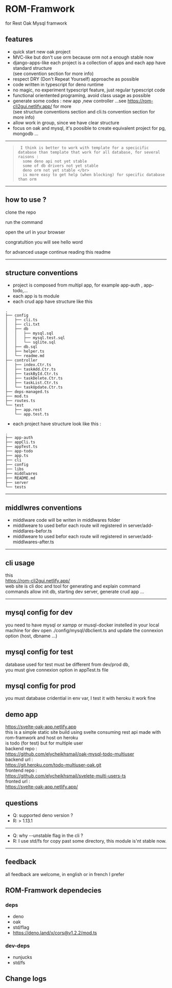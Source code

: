 # ROM-Framwork

for Rest Oak Mysql framwork
## features

-  quick start new oak project
-  MVC-like but don't use orm because orm not a enough stable now
-  django-apps-like each project is a collection of apps and  each app have
  standard structure <br>(see convention section for more info)
- respect DRY (Don't Repeat Yourself) approache as possible
- code written in typescript for deno runtime
- no magic, no experiment typescript  feature, just regular typescript code
- functional orientented programing, avoid class usage as possible
- generate some codes : new app ,new controller ...see https://rom-cli2gui.netlify.app/ for more<br>
(see structure conventions section and cli.ts convention section for more info)
- allow work in group, since we have clear structure
- focus on oak and mysql, it's poosible to create equivalent project for pg, mongodb ...
<hr>

>      I think is better to work with template for a specicific database than template that work for all database, for several raisons : 
>       some deno api not yet stable 
>       some of db drivers not yet stable 
>       deno orm not yet stable </br>
>       is more easy to get help (when blocking) for specific database than orm 

<hr>

## how to use ?
clone the repo

run the command 

open the url      in your browser

congratultion you will see hello word

for advanced usage continue reading this readme

<hr>

## structure conventions

- project is composed from multipl app, for example app-auth , app-todo,...
- each app is ts module
- each crud app have  structure like this

``` 
.
├── config
│   ├── cli.ts
│   ├── cli.txt
│   ├── db
│   │   ├── mysql.sql
│   │   ├── mysql.test.sql
│   │   └── sqlite.sql
│   ├── db.sql
│   ├── helper.ts
│   └── readme.md
├── controller
│   ├── index.Ctr.ts 
│   ├── taskAdd.Ctr.ts
│   ├── taskById.Ctr.ts
│   ├── taskDelete.Ctr.ts
│   ├── taskList.Ctr.ts
│   └── taskUpdate.Ctr.ts
├── deps-managed.ts
├── mod.ts
├── routes.ts
└── test
    ├── app.rest
    └── app.test.ts

``` 
- each project have structure look like this :

```
.
├── app-auth
├── appCli.ts
├── appTest.ts
├── app-todo
├── app.ts
├── cli
├── config
├── libs
├── middlwares 
├── README.md 
├── server
└── tests

```
<hr>

## middlwres conventions

- middlware code will be writen in middlwares folder
- middlweare to used befor each route will registered in server/add-middlares-befor.ts
- middlweare to used befor each route will registered in server/add-middlwares-after.ts

<hr>

## cli usage

this <br>
 https://rom-cli2gui.netlify.app/ <br>
 web site is cli doc and tool for generating and explain command  <br>
commands allow init db, starting dev server, generate crud app ...


<hr>

## mysql config for dev
you need to have mysql or xampp or musql-docker instelled in your local machine for dev
open ./config/mysql/dbclient.ts
and update the connexion option (host, dbname ...)

## mysql config for test 
database used for test must be different from dev/prod db, <br>
you must give connexion option in  appTest.ts file

## mysql config for prod

you must database cridential in env var, I test it with heroku it work fine

## demo app 
https://svelte-oak-app.netlify.app 
 <br>
 this is a simple static site build using svelte consuming rest api made with rom-framwork and host on heroku <br>
 is todo (for test) but for multiple user <br>
backend repo : <br>
https://github.com/elycheikhsmail/oak-mysql-todo-multiuser <br>
backend url : <br>
https://git.heroku.com/todo-multiuser-oak.git <br>
frontend repo :<br>
https://github.com/elycheikhsmail/svelete-multi-users-ts <br>
fronted url : <br>
https://svelte-oak-app.netlify.app/


## questions

- Q: supported deno version ?
- R: > 1.13.1
<hr>

- Q: why --unstable flag in the cli ? <br>
- R: I use std/fs for copy past some directory, this module is'nt stable now.
<hr>

## feedback

all feedback are welcome, in english or in french I prefer

## ROM-Framwork dependecies

### deps

- deno 
- oak 
- std/flag 
- https://deno.land/x/cors@v1.2.2/mod.ts

### dev-deps

- nunjucks
- std/fs

## Change logs
 
